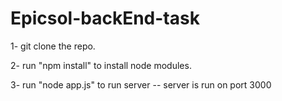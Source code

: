 # Epicsol-backEnd-task

1- git clone the repo.

2- run "npm install" to install node modules.

3- run "node app.js" to run server -- server is run on port 3000
